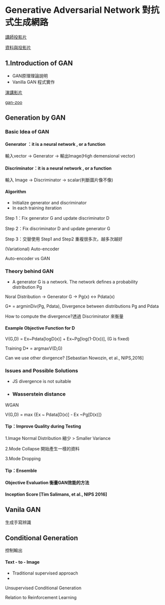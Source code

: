 # Generative Adversarial Network 對抗式生成網路

[講師投影片](https://drive.google.com/file/d/1R3IEINqOfAsfwE7T5nJFghHz3dyWn0Cy/view)

[資料與投影片](https://drive.google.com/file/d/1g_E98S0u-gB6iCG7NZLKPooVlDoMKX1k/view)

## 1.Introduction of GAN

* GAN原理理論說明
* Vanilla GAN 程式實作

[演講影片](https://www.youtube.com/watch?v=oE6Xe5Cyy7Y)

[gan-zoo](https://github.com/hindupuravinash/the-gan-zoo)

## Generation by GAN

### Basic Idea of GAN

#### Generator ：it is a neural network , or a function

輸入vector -&gt; Generator -&gt; 輸出Image\(High demensional vector\)

#### Discriminator：it is a neural network , or a function

輸入 Image -&gt; Discriminator -&gt; scalar\(判斷圖片像不像\)

#### Algorithm

* Initialize generator and discriminator
* In each training iteration

Step 1：Fix generator G and update discriminator D

Step 2：Fix discriminator D and update generator G

Step 3：交替使用 Step1 and Step2 重複很多次，越多次越好

\(Variational\) Auto-encoder

Auto-encoder vs GAN

### Theory behind GAN

* A generator G is a network. The network defines a probability distribution Pg

Noral Distribution -&gt; Generator G -&gt; Pg\(x\) &lt;-&gt; Pdata\(x\)

G\* = argminDiv\(Pg, Pdata\), Divergence between distributions Pg and Pdata

How to compute the divergence?透過 Discriminator 來衡量

#### Example Objective Function for D

V\(G,D\) = Ex~Pdata\[logD\(x\)\] + Ex~Pg\[log\(1-D\(x\)\)\], \(G is fixed\)

Training D\* = argmaxV\(D,G\)

Can we use other divrgence? \[Sebastian Nowozin, et al., NIPS,2016\]

### Issues and Possible Solutions

* JS divergence is not suitable
* ### Wasserstein distance

WGAN

V\(G,D\) = max {Ex ~ Pdata\[D\(x\)\] - Ex ~Pg\[D\(x\)\]}

#### Tip：Improve Quality during Testing

1.Image Normal Distribution 縮少  &gt; Smaller Variance

2.Mode Collapse 開始產生一樣的資料

3.Mode Dropping

#### Tip：Ensemble

#### Objective Evaluation 衡量GAN效能的方法

#### Inception Score \[Tim Salimans, et al., NIPS 2016\]



## Vanila GAN

生成手寫辨識



## Conditional Generation

控制輸出

#### Text - to - Image

* Traditional supervised approach
* 


Unsupervised Conditional Generation

Relation to Reinforcement Learning

